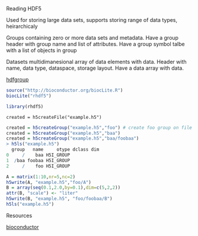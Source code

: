 Reading HDF5

Used for storing large data sets, supports storing range of data types, heirarchicaly

Groups containing zero or more data sets and metadata. Have a group header with group name and list of attributes. Have a group symbol talbe with a list of objects in group

Datasets multidimanesional array of data elements with data. Header with name, data type, dataspace, storage layout. Have a data array with data.

[hdfgroup](htpp://www.hdfgroup.org)

```r
source("http://bioconductor.org/biocLite.R")
biocLite("rhdf5")
```

```r
library(rhdf5)
```

```
created = h5createFile("example.h5")
```

```r
created = h5createGroup("example.h5","foo") # create foo group on file example.h5
created = h5createGroup("example.h5","baa")
created = h5createGroup("example.h5","baa/foobaa")
> h5ls("example.h5")
  group   name     otype dclass dim
0     /    baa H5I_GROUP           
1  /baa foobaa H5I_GROUP           
2     /    foo H5I_GROUP
```

```r
A = matrix(1:10,nr=5,nc=2)
h5write(A, "example.h5","foo/A")
B = array(seq(0.1,2.0,by=0.1),dim=c(5,2,2))
attr(B, "scale") <- "liter"
h5write(B, "example.h5", "foo/foobaa/B")
h5ls("example.h5")
```

Resources

[bioconductor](https://bioconductor.org/packages/release/bioc/html/rhdf5.html)

